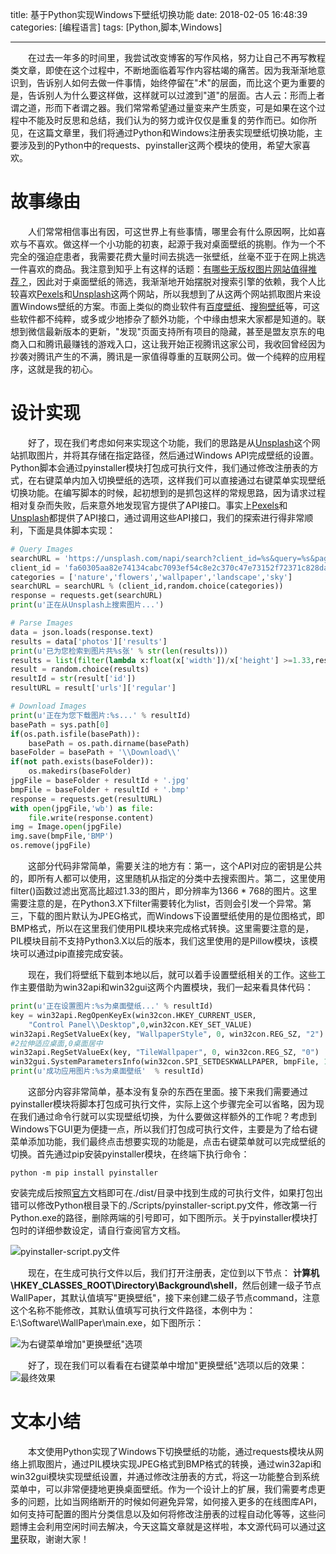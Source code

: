 title: 基于Python实现Windows下壁纸切换功能
date: 2018-02-05 16:48:39
categories: [编程语言]
tags: [Python,脚本,Windows]

---
&emsp;&emsp;在过去一年多的时间里，我尝试改变博客的写作风格，努力让自己不再写教程类文章，即使在这个过程中，不断地面临着写作内容枯竭的痛苦。因为我渐渐地意识到，告诉别人如何去做一件事情，始终停留在"术"的层面，而比这个更为重要的是，告诉别人为什么要这样做，这样就可以过渡到"道"的层面。古人云：形而上者谓之道，形而下者谓之器。我们常常希望通过量变来产生质变，可是如果在这个过程中不能及时反思和总结，我们认为的努力或许仅仅是重复的劳作而已。如你所见，在这篇文章里，我们将通过Python和Windows注册表实现壁纸切换功能，主要涉及到的Python中的requests、pyinstaller这两个模块的使用，希望大家喜欢。

# 故事缘由
&emsp;&emsp;人们常常相信事出有因，可这世界上有些事情，哪里会有什么原因啊，比如喜欢与不喜欢。做这样一个小功能的初衷，起源于我对桌面壁纸的挑剔。作为一个不完全的强迫症患者，我需要花费大量时间去挑选一张壁纸，丝毫不亚于在网上挑选一件喜欢的商品。我注意到知乎上有这样的话题：[有哪些无版权图片网站值得推荐？](https://www.zhihu.com/question/22857942)，因此对于桌面壁纸的筛选，我渐渐地开始摆脱对搜索引擎的依赖，我个人比较喜欢[Pexels](https://www.pexels.com)和[Unsplash](https://unsplash.com/)这两个网站，所以我想到了从这两个网站抓取图片来设置Windows壁纸的方案。市面上类似的商业软件有[百度壁纸](http://bizhi.baidu.com/)、[搜狗壁纸](http://bizhi.sogou.com/index.html)等，可这些软件都不纯粹，或多或少地掺杂了额外功能，个中缘由想来大家都是知道的。联想到微信最新版本的更新，"发现"页面支持所有项目的隐藏，甚至是盟友京东的电商入口和腾讯最赚钱的游戏入口，这让我开始正视腾讯这家公司，我收回曾经因为抄袭对腾讯产生的不满，腾讯是一家值得尊重的互联网公司。做一个纯粹的应用程序，这就是我的初心。

# 设计实现
&emsp;&emsp;好了，现在我们考虑如何来实现这个功能，我们的思路是从[Unsplash](https://unsplash.com/)这个网站抓取图片，并将其存储在指定路径，然后通过Windows API完成壁纸的设置。Python脚本会通过pyinstaller模块打包成可执行文件，我们通过修改注册表的方式，在右键菜单内加入切换壁纸的选项，这样我们可以直接通过右键菜单实现壁纸切换功能。在编写脚本的时候，起初想到的是抓包这样的常规思路，因为请求过程相对复杂而失败，后来意外地发现官方提供了API接口。事实上[Pexels](https://www.pexels.com)和[Unsplash](https://unsplash.com/)都提供了API接口，通过调用这些API接口，我们的探索进行得非常顺利，下面是具体脚本实现：
```Python
# Query Images
searchURL = 'https://unsplash.com/napi/search?client_id=%s&query=%s&page=1'
client_id = 'fa60305aa82e74134cabc7093ef54c8e2c370c47e73152f72371c828daedfcd7'
categories = ['nature','flowers','wallpaper','landscape','sky']
searchURL = searchURL % (client_id,random.choice(categories))
response = requests.get(searchURL)
print(u'正在从Unsplash上搜索图片...')

# Parse Images
data = json.loads(response.text)
results = data['photos']['results']
print(u'已为您检索到图片共%s张' % str(len(results)))
results = list(filter(lambda x:float(x['width'])/x['height'] >=1.33,results))
result = random.choice(results)
resultId = str(result['id'])
resultURL = result['urls']['regular']

# Download Images
print(u'正在为您下载图片:%s...' % resultId)
basePath = sys.path[0]
if(os.path.isfile(basePath)):
    basePath = os.path.dirname(basePath)
baseFolder = basePath + '\\Download\\'
if(not path.exists(baseFolder)):
    os.makedirs(baseFolder)
jpgFile = baseFolder + resultId + '.jpg'
bmpFile = baseFolder + resultId + '.bmp'
response = requests.get(resultURL)
with open(jpgFile,'wb') as file:
    file.write(response.content)
img = Image.open(jpgFile)
img.save(bmpFile,'BMP')
os.remove(jpgFile)
```
&emsp;&emsp;这部分代码非常简单，需要关注的地方有：第一，这个API对应的密钥是公共的，即所有人都可以使用，这里随机从指定的分类中去搜索图片。第二，这里使用filter()函数过滤出宽高比超过1.33的图片，即分辨率为1366 * 768的图片。这里需要注意的是，在Python3.X下filter需要转化为list，否则会引发一个异常。第三，下载的图片默认为JPEG格式，而Windows下设置壁纸使用的是位图格式，即BMP格式，所以在这里我们使用PIL模块来完成格式转换。这里需要注意的是，PIL模块目前不支持Python3.X以后的版本，我们这里使用的是Pillow模块，该模块可以通过pip直接完成安装。

&emsp;&emsp;现在，我们将壁纸下载到本地以后，就可以着手设置壁纸相关的工作。这些工作主要借助为win32api和win32gui这两个内置模块，我们一起来看具体代码：
```Python
print(u'正在设置图片:%s为桌面壁纸...' % resultId)
key = win32api.RegOpenKeyEx(win32con.HKEY_CURRENT_USER,
    "Control Panel\\Desktop",0,win32con.KEY_SET_VALUE)
win32api.RegSetValueEx(key, "WallpaperStyle", 0, win32con.REG_SZ, "2") 
#2拉伸适应桌面,0桌面居中
win32api.RegSetValueEx(key, "TileWallpaper", 0, win32con.REG_SZ, "0")
win32gui.SystemParametersInfo(win32con.SPI_SETDESKWALLPAPER, bmpFile, 1+2)
print(u'成功应用图片:%s为桌面壁纸'  % resultId)
```
&emsp;&emsp;这部分内容非常简单，基本没有复杂的东西在里面。接下来我们需要通过pyinstaller模块将脚本打包成可执行文件，实际上这个步骤完全可以省略，因为现在我们通过命令行就可以实现壁纸切换，为什么要做这样额外的工作呢？考虑到Windows下GUI更为便捷一点，所以我们打包成可执行文件，主要是为了给右键菜单添加功能，我们最终点击想要实现的功能是，点击右键菜单就可以完成壁纸的切换。首先通过pip安装pyinstaller模块，在终端下执行命令：
```Shell
python -m pip install pyinstaller
```
安装完成后按照[官方](http://www.pyinstaller.org/)文档即可在./dist/目录中找到生成的可执行文件，如果打包出错可以修改Python根目录下的./Scripts/pyinstaller-script.py文件，修改第一行Python.exe的路径，删除两端的引号即可，如下图所示。关于pyinstaller模块打包时的详细参数设定，请自行查阅官方文档。

![pyinstaller-script.py文件](http://img.blog.csdn.net/20180207140459403)

&emsp;&emsp;现在，在生成可执行文件以后，我们打开注册表，定位到以下节点：
**计算机\HKEY_CLASSES_ROOT\Directory\Background\shell**，然后创建一级子节点WallPaper，其默认值填写"更换壁纸"，接下来创建二级子节点command，注意这个名称不能修改，其默认值填写可执行文件路径，本例中为：E:\Software\WallPaper\main.exe，如下图所示：

![为右键菜单增加"更换壁纸"选项](http://img.blog.csdn.net/20180207140515219)

&emsp;&emsp;好了，现在我们可以看看在右键菜单中增加"更换壁纸"选项以后的效果：
![最终效果](http://img.blog.csdn.net/20180207143108184)

# 文本小结
&emsp;&emsp;本文使用Python实现了Windows下切换壁纸的功能，通过requests模块从网络上抓取图片，通过PIL模块实现JPEG格式到BMP格式的转换，通过win32api和win32gui模块实现壁纸设置，并通过修改注册表的方式，将这一功能整合到系统菜单中，可以非常便捷地更换桌面壁纸。作为一个设计上的扩展，我们需要考虑更多的问题，比如当网络断开的时候如何避免异常，如何接入更多的在线图库API，如何支持可配置的图片分类信息以及如何将修改注册表的过程自动化等等，这些问题博主会利用空闲时间去解决，今天这篇文章就是这样啦，本文源代码可以通过[这里](https://github.com/qinyuanpei/WallPaper)获取，谢谢大家！